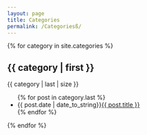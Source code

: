 ```yaml
---
layout: page
title: Categories
permalink: /Categoriesß/
---
```

{% for category in site.categories %}
<h2>{{ category | first }}</h2> <span>{{ category | last | size }}</span>
<ul class="arc-list">
{% for post in category.last %}
<li>{{ post.date | date_to_string}}<a href="{{ post.url }}">{{ post.title }}</a></li>
{% endfor %}
</ul>
{% endfor %}
